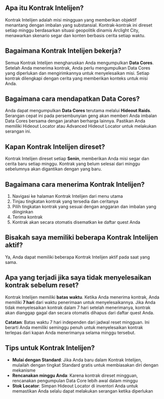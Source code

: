 ## Apa itu Kontrak Intelijen?
Kontrak Intelijen adalah misi mingguan yang memberikan objektif menantang dengan imbalan yang substansial. Kontrak-kontrak ini direset setiap minggu berdasarkan situasi geopolitik dinamis Arclight City, menawarkan skenario segar dan konten berbasis cerita setiap waktu.

## Bagaimana Kontrak Intelijen bekerja?
Semua Kontrak Intelijen mengharuskan Anda mengumpulkan **Data Cores**. Setelah Anda menerima kontrak, Anda perlu mengumpulkan Data Cores yang diperlukan dan mengirimkannya untuk menyelesaikan misi. Setiap kontrak dilengkapi dengan cerita yang memberikan konteks untuk misi Anda.

## Bagaimana cara mendapatkan Data Cores?
Anda dapat mengumpulkan **Data Cores** terutama melalui **Hideout Raids**. Serangan cepat ini pada persembunyian geng akan memberi Anda imbalan Data Cores bersama dengan jarahan berharga lainnya. Pastikan Anda memiliki Hideout Locator atau Advanced Hideout Locator untuk melakukan serangan ini.

## Kapan Kontrak Intelijen direset?
Kontrak Intelijen direset setiap **Senin**, memberikan Anda misi segar dan cerita baru setiap minggu. Kontrak yang belum selesai dari minggu sebelumnya akan digantikan dengan yang baru.

## Bagaimana cara menerima Kontrak Intelijen?
1. Navigasi ke halaman Kontrak Intelijen dari menu utama
2. Tinjau tingkatan kontrak yang tersedia dan ceritanya
3. Pilih tingkatan kontrak yang sesuai dengan anggaran dan imbalan yang diinginkan
4. Terima kontrak
5. Kontrak akan secara otomatis disematkan ke daftar quest Anda

## Bisakah saya memiliki beberapa Kontrak Intelijen aktif?
Ya, Anda dapat memiliki beberapa Kontrak Intelijen aktif pada saat yang sama.

## Apa yang terjadi jika saya tidak menyelesaikan kontrak sebelum reset?
Kontrak Intelijen memiliki **batas waktu**. Ketika Anda menerima kontrak, Anda memiliki **7 hari** dari waktu penerimaan untuk menyelesaikannya. Jika Anda tidak menyelesaikan kontrak dalam 7 hari setelah menerimanya, kontrak akan dianggap gagal dan secara otomatis dihapus dari daftar quest Anda.

**Catatan**: Batas waktu 7 hari independen dari jadwal reset mingguan. Ini berarti Anda memiliki seminggu penuh untuk menyelesaikan kontrak terlepas dari kapan Anda menerimanya selama minggu tersebut.
 
## Tips untuk Kontrak Intelijen?
- **Mulai dengan Standard**: Jika Anda baru dalam Kontrak Intelijen, mulailah dengan tingkat Standard gratis untuk membiasakan diri dengan mekanisme
- **Rencanakan minggu Anda**: Karena kontrak direset mingguan, rencanakan pengumpulan Data Core lebih awal dalam minggu
- **Stok Locator**: Simpan Hideout Locator di inventori Anda untuk memastikan Anda selalu dapat melakukan serangan ketika diperlukan
